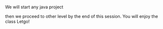 We will start any java project 


then we proceed to other level by the end of this session.
You will enjoy the class
Letgo!
